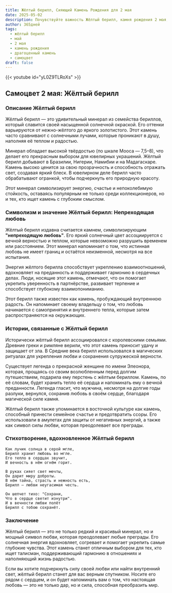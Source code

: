 ```yaml
---
title: Жёлтый берилл, Сияющий Камень Рождения для 2 мая
date: 2025-05-02
description: Почувствуйте важность Жёлтый берилл, камня рождения 2 мая, который символизирует Непреходящая любовь. Пусть его красота и значение осветят ваш день.
author: 365дней
tags:
  - жёлтый берилл
  - май
  - 2 мая
  - камень рождения
  - драгоценный камень
  - самоцвет
draft: false
---
```


{{< youtube id="yL0Z9TLRoXs" >}}

## Самоцвет 2 мая: Жёлтый берилл

### Описание Жёлтый берилл

Жёлтый берилл — это удивительный минерал из семейства бериллов, который славится своей насыщенной солнечной окраской. Его оттенки варьируются от нежно-жёлтого до яркого золотистого. Этот камень часто сравнивают с солнечными лучами, которые проникают в душу, наполняя её теплом и радостью.

Минерал обладает высокой твёрдостью (по шкале Мооса — 7,5–8), что делает его прекрасным выбором для ювелирных украшений. Жёлтый берилл добывают в Бразилии, Нигерии, Намибии и на Мадагаскаре. Камень высоко ценится за свою прозрачность и способность отражать свет, создавая яркий блеск. В ювелирном деле берилл часто обрабатывают огранкой, чтобы подчеркнуть его природную красоту.

Этот минерал символизирует энергию, счастье и непоколебимую стойкость, оставаясь популярным не только среди коллекционеров, но и тех, кто ищет камень с глубоким смыслом.

### Символизм и значение Жёлтый берилл: Непреходящая любовь

Жёлтый берилл издавна считается камнем, символизирующим **"непреходящую любовь"**. Его яркий солнечный цвет ассоциируется с вечной верностью и теплом, которые невозможно разрушить временем или расстоянием. Этот минерал напоминает о том, что истинная любовь не имеет границ и остаётся неизменной, несмотря на все испытания.

Энергия жёлтого берилла способствует укреплению взаимоотношений, вдохновляет на преданность и поддерживает гармонию в сердечных делах. Люди, носящие этот камень, отмечают, что он помогает укрепить уверенность в партнёрстве, развивает терпение и способствует глубокому взаимопониманию.

Этот берилл также известен как камень, пробуждающий внутреннюю радость. Он напоминает своему владельцу о том, что любовь начинается с самопринятия и внутреннего тепла, которые затем распространяются на окружающих.

### Истории, связанные с Жёлтый берилл

Исторически жёлтый берилл ассоциировался с королевскими семьями. Древние греки и римляне верили, что этот камень приносит удачу и защищает от зла. В Средние века берилл использовался в магических ритуалах для укрепления любви и сохранения супружеской верности.

Существует легенда о прекрасной женщине по имени Элеонора, которая, прощаясь со своим возлюбленным перед долгим путешествием, подарила ему перстень с жёлтым бериллом. Камень, по её словам, будет хранить тепло её сердца и напоминать ему о вечной преданности. Легенда гласит, что мужчина, несмотря на долгие годы разлуки, вернулся, сохранив любовь в своём сердце, благодаря магической силе камня.

Жёлтый берилл также упоминается в восточной культуре как камень, способный принести семейное счастье и предотвратить ссоры. Его использовали в амулетах для защиты от негативных энергий, а также как символ силы любви, которая преодолевает все преграды.

### Стихотворение, вдохновленное Жёлтый берилл

```
Как лучик солнца в серой мгле,  
Берилл хранит любовь во мгле.  
Его тепло в сердцах звучит,  
И вечность в нём огнём горит.

В руках сияет свет мечты,  
Он дарит миру доброты.  
В нём тайна, страсть и нежность есть,  
Берилл — любви неугасимая честь.

Он шепчет тихо: "Сохрани,  
Что в сердце светит изнутри".  
И в вечности любви полёт  
Берилл с тобою сохранёт.
```

### Заключение

Жёлтый берилл — это не только редкий и красивый минерал, но и мощный символ любви, которая преодолевает любые преграды. Его солнечная энергия вдохновляет, согревает и помогает укрепить самые глубокие чувства. Этот камень станет отличным выбором для тех, кто ищет талисман, поддерживающий гармонию в отношениях и наполняющий жизнь радостью.

Если вы хотите подчеркнуть силу своей любви или найти внутренний свет, жёлтый берилл станет для вас верным спутником. Носите его рядом с сердцем, и он будет напоминать вам о том, что настоящая любовь — это не только дар, но и сила, способная преобразить мир.